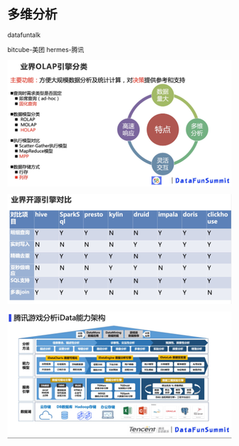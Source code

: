 # 多维分析
datafuntalk

bitcube-美团
hermes-腾讯


![-w1242](/media/16229755264574.jpg)

![-w1244](/media/16229755372692.jpg)

![-w899](/media/16229757816544.jpg)

